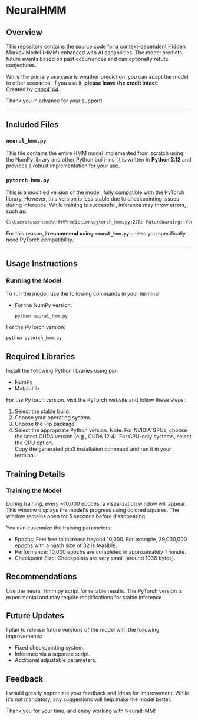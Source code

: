 # NeuralHMM

## Overview

This repository contains the source code for a context-dependent Hidden Markov Model (HMM) enhanced with AI capabilities. The model predicts future events based on past occurrences and can optionally refute conjectures. 

While the primary use case is weather prediction, you can adapt the model to other scenarios. If you use it, **please leave the credit intact**:  
Created by [onnx4144](https://www.instagram.com/onnx4144/).  

Thank you in advance for your support!

---

## Included Files

### `neural_hmm.py`
This file contains the entire HMM model implemented from scratch using the NumPy library and other Python built-ins. It is written in **Python 3.12** and provides a robust implementation for your use.

### `pytorch_hmm.py`
This is a modified version of the model, fully compatible with the PyTorch library. However, this version is less stable due to checkpointing issues during inference. While training is successful, inference may throw errors, such as:
```bash
C:\Users%username%\HMMPrediction\pytorch_hmm.py:278: FutureWarning: You are using torch.load with weights_only=False... AttributeError: 'collections.OrderedDict' object has no attribute 'predict_from_prompt'
```

For this reason, I **recommend using `neural_hmm.py`** unless you specifically need PyTorch compatibility.

---

## Usage Instructions

### Running the Model

To run the model, use the following commands in your terminal:

- For the NumPy version:  
  ```bash
  python neural_hmm.py
For the PyTorch version:
```bash
python pytorch_hmm.py
```
## Required Libraries
Install the following Python libraries using pip:
- NumPy
- Matplotlib

For the PyTorch version, visit the PyTorch website and follow these steps:
1. Select the stable build.
2. Choose your operating system.
3. Choose the Pip package.
4. Select the appropriate Python version.
Note: For NVIDIA GPUs, choose the latest CUDA version (e.g., CUDA 12.4). For CPU-only systems, select the CPU option.<br>
Copy the generated pip3 installation command and run it in your terminal.

## Training Details

### Training the Model
During training, every ~10,000 epochs, a visualization window will appear. This window displays the model's progress using colored squares. The window remains open for 5 seconds before disappearing.

You can customize the training parameters:
- Epochs: Feel free to increase beyond 10,000. For example, 29,000,000 epochs with a batch size of 32 is feasible.
- Performance: 10,000 epochs are completed in approximately 1 minute.
- Checkpoint Size: Checkpoints are very small (around 1036 bytes).

## Recommendations
Use the neural_hmm.py script for reliable results.
The PyTorch version is experimental and may require modifications for stable inference.

## Future Updates
I plan to release future versions of the model with the following improvements:
- Fixed checkpointing system.
- Inference via a separate script.
- Additional adjustable parameters.

## Feedback
I would greatly appreciate your feedback and ideas for improvement. While it's not mandatory, any suggestions will help make the model better.

Thank you for your time, and enjoy working with NeuralHMM!
